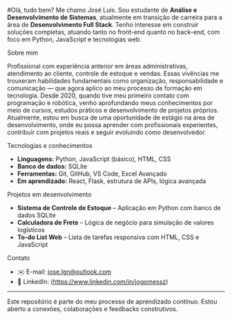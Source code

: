 #Olá, tudo bem? 
Me chamo José Luis.
Sou estudante de **Análise e Desenvolvimento de Sistemas**, atualmente em transição de carreira para a área de **Desenvolvimento Full Stack**. Tenho interesse em construir soluções completas, atuando tanto no front-end quanto no back-end, com foco em Python, JavaScript e tecnologias web.

Sobre mim

Profissional com experiência anterior em áreas administrativas, atendimento ao cliente, controle de estoque e vendas. Essas vivências me trouxeram habilidades fundamentais como organização, responsabilidade e comunicação — que agora aplico ao meu processo de formação em tecnologia.
Desde 2020, quando tive meu primeiro contato com programação e robótica, venho aprofundando meus conhecimentos por meio de cursos, estudos práticos e desenvolvimento de projetos próprios.
Atualmente, estou em busca de uma oportunidade de estágio na área de desenvolvimento, onde eu possa aprender com profissionais experientes, contribuir com projetos reais e seguir evoluindo como desenvolvedor.

Tecnologias e conhecimentos

- **Linguagens:** Python, JavaScript (básico), HTML, CSS  
- **Banco de dados:** SQLite  
- **Ferramentas:** Git, GitHub, VS Code, Excel Avançado  
- **Em aprendizado:** React, Flask, estrutura de APIs, lógica avançada

Projetos em desenvolvimento

- **Sistema de Controle de Estoque** – Aplicação em Python com banco de dados SQLite  
- **Calculadora de Frete** – Lógica de negócio para simulação de valores logísticos  
- **To-do List Web** – Lista de tarefas responsiva com HTML, CSS e JavaScript

Contato

- ✉️ E-mail: jose.lgn@outlook.com  
- 💼 LinkedIn: (https://www.linkedin.com/in/jogomessz)

---

Este repositório é parte do meu processo de aprendizado contínuo. Estou aberto a conexões, colaborações e feedbacks construtivos.

